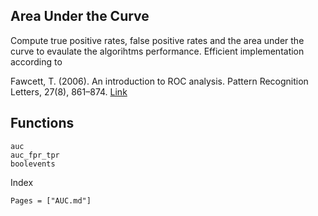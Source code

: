 ## Area Under the Curve

Compute true positive rates, false positive rates and the area under the curve to evaulate the algorihtms performance.
Efficient implementation according to

Fawcett, T. (2006). An introduction to ROC analysis. Pattern Recognition Letters, 27(8), 861–874. [Link](http://doi.org/10.1016/j.patrec.2005.10.010)

## Functions

```@docs
auc
auc_fpr_tpr
boolevents
```

Index

```@index
Pages = ["AUC.md"]
```
